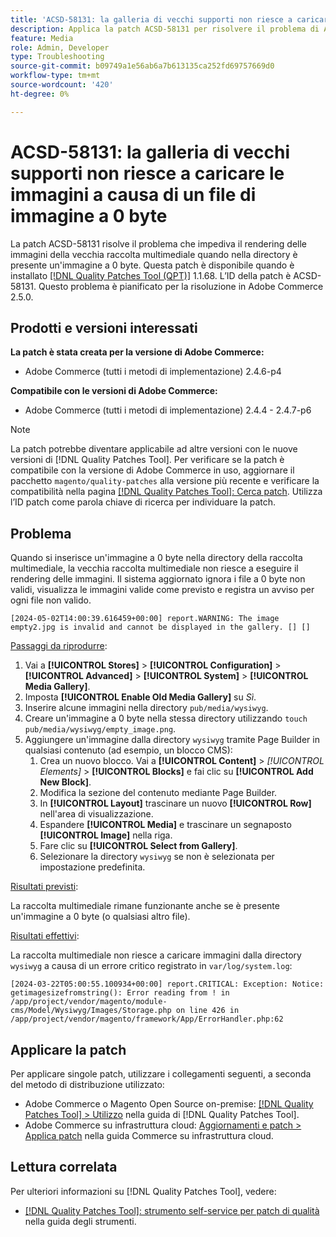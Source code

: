```yaml
---
title: 'ACSD-58131: la galleria di vecchi supporti non riesce a caricare le immagini a causa di un file di immagine a 0 byte'
description: Applica la patch ACSD-58131 per risolvere il problema di Adobe Commerce, in cui la vecchia raccolta multimediale non riesce a eseguire il rendering delle immagini quando nella directory è presente un’immagine a 0 byte.
feature: Media
role: Admin, Developer
type: Troubleshooting
source-git-commit: b09749a1e56ab6a7b613135ca252fd69757669d0
workflow-type: tm+mt
source-wordcount: '420'
ht-degree: 0%

---
```



# ACSD-58131: la galleria di vecchi supporti non riesce a caricare le immagini a causa di un file di immagine a 0 byte

La patch ACSD-58131 risolve il problema che impediva il rendering delle immagini della vecchia raccolta multimediale quando nella directory è presente un&#39;immagine a 0 byte. Questa patch è disponibile quando è installato [[!DNL Quality Patches Tool (QPT)]](/help/tools/quality-patches-tool/quality-patches-tool-to-self-serve-quality-patches.md) 1.1.68. L’ID della patch è ACSD-58131. Questo problema è pianificato per la risoluzione in Adobe Commerce 2.5.0.

## Prodotti e versioni interessati

**La patch è stata creata per la versione di Adobe Commerce:**

* Adobe Commerce (tutti i metodi di implementazione) 2.4.6-p4

**Compatibile con le versioni di Adobe Commerce:**

* Adobe Commerce (tutti i metodi di implementazione) 2.4.4 - 2.4.7-p6

>[!NOTE]
>
>La patch potrebbe diventare applicabile ad altre versioni con le nuove versioni di [!DNL Quality Patches Tool]. Per verificare se la patch è compatibile con la versione di Adobe Commerce in uso, aggiornare il pacchetto `magento/quality-patches` alla versione più recente e verificare la compatibilità nella pagina [[!DNL Quality Patches Tool]: Cerca patch](https://experienceleague.adobe.com/tools/commerce-quality-patches/index.html?lang=it). Utilizza l’ID patch come parola chiave di ricerca per individuare la patch.

## Problema

Quando si inserisce un&#39;immagine a 0 byte nella directory della raccolta multimediale, la vecchia raccolta multimediale non riesce a eseguire il rendering delle immagini. Il sistema aggiornato ignora i file a 0 byte non validi, visualizza le immagini valide come previsto e registra un avviso per ogni file non valido.

```
[2024-05-02T14:00:39.616459+00:00] report.WARNING: The image empty2.jpg is invalid and cannot be displayed in the gallery. [] []
```

<u>Passaggi da riprodurre</u>:

1. Vai a **[!UICONTROL Stores]** > **[!UICONTROL Configuration]** > **[!UICONTROL Advanced]** > **[!UICONTROL System]** > **[!UICONTROL Media Gallery]**.
1. Imposta **[!UICONTROL Enable Old Media Gallery]** su *Sì*.
1. Inserire alcune immagini nella directory `pub/media/wysiwyg`.
1. Creare un&#39;immagine a 0 byte nella stessa directory utilizzando `touch pub/media/wysiwyg/empty_image.png`.
1. Aggiungere un&#39;immagine dalla directory `wysiwyg` tramite Page Builder in qualsiasi contenuto (ad esempio, un blocco CMS):
   1. Crea un nuovo blocco. Vai a **[!UICONTROL Content]** > *[!UICONTROL Elements]* > **[!UICONTROL Blocks]** e fai clic su **[!UICONTROL Add New Block]**.
   1. Modifica la sezione del contenuto mediante Page Builder.
   1. In **[!UICONTROL Layout]** trascinare un nuovo **[!UICONTROL Row]** nell&#39;area di visualizzazione.
   1. Espandere **[!UICONTROL Media]** e trascinare un segnaposto **[!UICONTROL Image]** nella riga.
   1. Fare clic su **[!UICONTROL Select from Gallery]**.
   1. Selezionare la directory `wysiwyg` se non è selezionata per impostazione predefinita.

<u>Risultati previsti</u>:

La raccolta multimediale rimane funzionante anche se è presente un&#39;immagine a 0 byte (o qualsiasi altro file).

<u>Risultati effettivi</u>:

La raccolta multimediale non riesce a caricare immagini dalla directory `wysiwyg` a causa di un errore critico registrato in `var/log/system.log`:

```
[2024-03-22T05:00:55.100934+00:00] report.CRITICAL: Exception: Notice: getimagesizefromstring(): Error reading from ! in /app/project/vendor/magento/module-cms/Model/Wysiwyg/Images/Storage.php on line 426 in /app/project/vendor/magento/framework/App/ErrorHandler.php:62
```

## Applicare la patch

Per applicare singole patch, utilizzare i collegamenti seguenti, a seconda del metodo di distribuzione utilizzato:

* Adobe Commerce o Magento Open Source on-premise: [[!DNL Quality Patches Tool] > Utilizzo](/help/tools/quality-patches-tool/usage.md) nella guida di [!DNL Quality Patches Tool].
* Adobe Commerce su infrastruttura cloud: [Aggiornamenti e patch > Applica patch](https://experienceleague.adobe.com/docs/commerce-cloud-service/user-guide/develop/upgrade/apply-patches.html?lang=it) nella guida Commerce su infrastruttura cloud.

## Lettura correlata

Per ulteriori informazioni su [!DNL Quality Patches Tool], vedere:

* [[!DNL Quality Patches Tool]: strumento self-service per patch di qualità](/help/tools/quality-patches-tool/quality-patches-tool-to-self-serve-quality-patches.md) nella guida degli strumenti.
